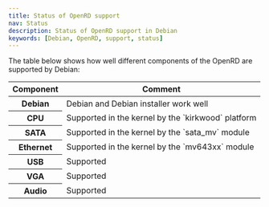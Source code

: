 ```yaml
---
title: Status of OpenRD support
nav: Status
description: Status of OpenRD support in Debian
keywords: [Debian, OpenRD, support, status]
---
```


The table below shows how well different components of the OpenRD are
supported by Debian:

<table class="table table-hover">

<thead>
<tr>
<th>Component</th>
<th>Comment</th>
</tr>
</thead>

<tbody>
<tr class="table-success">
<th>Debian</th>
<td>Debian and Debian installer work well</td>
</tr>

<tr class="table-success">
<th>CPU</th>
<td>Supported in the kernel by the `kirkwood` platform</td>
</tr>

<tr class="table-success">
<th>SATA</th>
<td>Supported in the kernel by the `sata_mv` module</td>
</tr>

<tr class="table-success">
<th>Ethernet</th>
<td>Supported in the kernel by the `mv643xx` module</td>
</tr>

<tr class="table-success">
<th>USB</th>
<td>Supported</td>
</tr>

<tr class="table-success">
<th>VGA</th>
<td>Supported</td>
</tr>

<tr class="table-success">
<th>Audio</th>
<td>Supported</td>
</tr>
</tbody>

</table>

